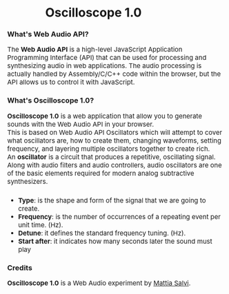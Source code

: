 <div style="text-align:center; width:400px; margin-top:20px; margin-bottom:20px;">
  <h1>Oscilloscope 1.0</h1>
</div>

### What's Web Audio API?
<div style="font-size:15px">
The <b>Web Audio API</b> is a high-level JavaScript Application Programming Interface (API) that can be used for processing and synthesizing audio in web applications.
The audio processing is actually handled by Assembly/C/C++ code within the browser, but the API allows us to control it with JavaScript.
</div>

### What's Oscilloscope 1.0?
<div style="font-size:15px">
<b>Oscilloscope 1.0</b> is a web application that allow you to generate sounds with the Web Audio API in your browser.<br />
This is based on Web Audio API Oscillators which will attempt to cover what oscillators are, how to create them, changing waveforms, setting frequency, and layering multiple oscillators together to create rich.<br />
An <b>oscillator</b> is a circuit that produces a repetitive, oscillating signal.<br />
Along with audio filters and audio controllers, audio oscillators are one of the basic elements required for modern analog subtractive synthesizers.
<ul style="padding-top:10px">
<li><b>Type</b>: is the shape and form of the signal that we are going to create.</li>
<li><b>Frequency</b>: is the number of occurrences of a repeating event per unit time. (Hz).</li>
<li><b>Detune</b>: it defines the standard frequency tuning. (Hz).</li>
<li><b>Start after</b>: it indicates how many seconds later the sound must play</li>
</div>

### Credits
<div style="font-size:15px; margin-bottom:20px;">
<strong>Oscilloscope 1.0</strong> is a Web Audio experiment by <a href="http://www.mattiasalvi.org">Mattia Salvi</a>.
</div>

